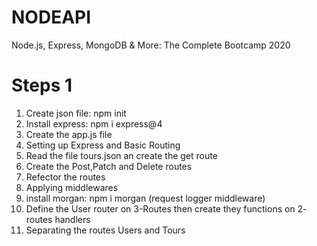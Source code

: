 # NODEAPI
Node.js, Express, MongoDB &amp; More: The Complete Bootcamp 2020


# Steps 1
1. Create json file: npm init
2. Install express: npm i express@4 
3. Create the app.js file
4. Setting up Express and Basic Routing
5. Read the file tours.json an create the get route
6. Create the Post,Patch and Delete routes
7. Refector the routes
8. Applying middlewares
9. install morgan: npm i morgan (request logger middleware)
10. Define the User router on 3-Routes then create they functions on 2- routes handlers
11. Separating the routes Users and Tours

